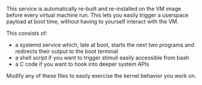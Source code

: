 This service is automatically re-built and re-installed on the VM image
before every virtual machine run. This lets you easily trigger a userspace
payload at boot time, without having to yourself interact with the VM.

This consists of:
- a systemd service which, late at boot, starts the next two programs and
  redirects their output to the boot terminal
- a shell script if you want to trigger stimuli easily accessible from bash
- a C code if you want to hook into deeper system APIs

Modify any of these files to easily exercise the kernel behavior you work on.